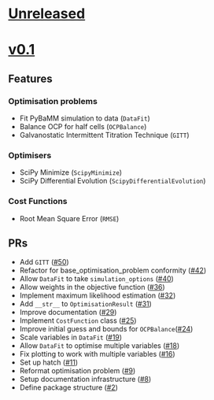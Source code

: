 # [Unreleased](https://github.com/paramm-team/pybamm-param/)

# [v0.1](https://github.com/paramm-team/pybamm-param/tree/v0.1)
## Features

### Optimisation problems

* Fit PyBaMM simulation to data (`DataFit`)
* Balance OCP for half cells (`OCPBalance`)
* Galvanostatic Intermittent Titration Technique (`GITT`)

### Optimisers

* SciPy Minimize (`ScipyMinimize`)
* SciPy Differential Evolution (`ScipyDifferentialEvolution`)

### Cost Functions
* Root Mean Square Error (`RMSE`)


## PRs

- Add `GITT` ([#50](https://github.com/paramm-team/pybamm-param/pull/50))
- Refactor for base_optimisation_problem conformity ([#42](https://github.com/paramm-team/pybamm-param/pull/42))
- Allow `DataFit` to take `simulation_options` ([#40](https://github.com/paramm-team/pybamm-param/pull/40))
- Allow weights in the objective function ([#36](https://github.com/paramm-team/pybamm-param/pull/36))
- Implement maximum likelihood estimation ([#32](https://github.com/paramm-team/pybamm-param/pull/32))
- Add `__str__` to `OptimisationResult` ([#31](https://github.com/paramm-team/pybamm-param/pull/31))
- Improve documentation ([#29](https://github.com/paramm-team/pybamm-param/pull/29))
- Implement `CostFunction` class ([#25](https://github.com/paramm-team/pybamm-param/pull/25))
- Improve initial guess and bounds for `OCPBalance`([#24](https://github.com/paramm-team/pybamm-param/pull/24))
- Scale variables in `DataFit` ([#19](https://github.com/paramm-team/pybamm-param/pull/19))
- Allow `DataFit` to optimise multiple variables ([#18](https://github.com/paramm-team/pybamm-param/pull/18))
- Fix plotting to work with multiple variables ([#16](https://github.com/paramm-team/pybamm-param/pull/16))
- Set up hatch ([#11](https://github.com/paramm-team/pybamm-param/pull/11))
- Reformat optimisation problem ([#9](https://github.com/paramm-team/pybamm-param/pull/0))
- Setup documentation infrastructure ([#8](https://github.com/paramm-team/pybamm-param/pull/8))
- Define package structure ([#2](https://github.com/paramm-team/pybamm-param/pull/2))
